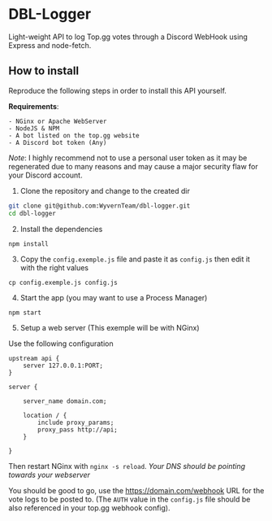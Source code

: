 # DBL-Logger

Light-weight API to log Top.gg votes through a Discord WebHook using Express and node-fetch.

## How to install

Reproduce the following steps in order to install this API yourself.

**Requirements**:
```
- NGinx or Apache WebServer
- NodeJS & NPM
- A bot listed on the top.gg website
- A Discord bot token (Any) 
```
*Note*: I highly recommend not to use a personal user token as it may be regenerated due to many reasons and may cause a major security flaw for your Discord account.

1. Clone the repository and change to the created dir
```bash
git clone git@github.com:WyvernTeam/dbl-logger.git
cd dbl-logger
```

2. Install the dependencies
```
npm install
```

3. Copy the `config.exemple.js` file and paste it as `config.js` then edit it with the right values
```
cp config.exemple.js config.js
```

4. Start the app (you may want to use a Process Manager)
```
npm start
```

5. Setup a web server (This exemple will be with NGinx)

Use the following configuration
```
upstream api {
	server 127.0.0.1:PORT;
}

server {

	server_name domain.com;

	location / {
        include proxy_params;
        proxy_pass http://api;
    }

}
```

Then restart NGinx with `nginx -s reload`. *Your DNS should be pointing towards your webserver*

You should be good to go, use the https://domain.com/webhook URL for the vote logs to be posted to. (The `AUTH` value in the `config.js` file should be also referenced in your top.gg webhook config).